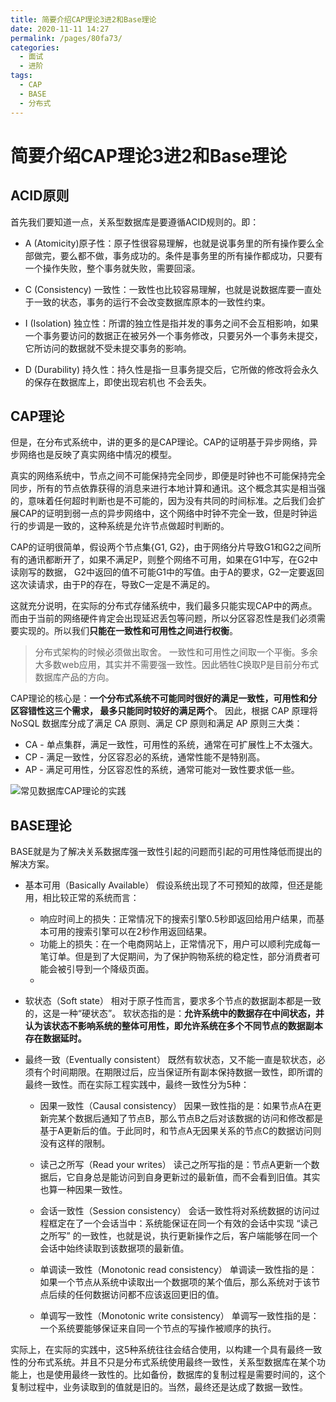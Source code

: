 ```yaml
---
title: 简要介绍CAP理论3进2和Base理论
date: 2020-11-11 14:27
permalink: /pages/80fa73/
categories:
  - 面试
  - 进阶
tags:
  - CAP
  - BASE
  - 分布式
---
```


# 简要介绍CAP理论3进2和Base理论

## ACID原则

首先我们要知道一点，关系型数据库是要遵循ACID规则的。即：
- A (Atomicity)原子性：原子性很容易理解，也就是说事务里的所有操作要么全部做完，要么都不做，事务成功的。条件是事务里的所有操作都成功，只要有一个操作失败，整个事务就失败，需要回滚。

- C (Consistency) 一致性：一致性也比较容易理解，也就是说数据库要一直处于一致的状态，事务的运行不会改变数据库原本的一致性约束。

- I (Isolation) 独立性：所谓的独立性是指并发的事务之间不会互相影响，如果一个事务要访问的数据正在被另外一个事务修改，只要另外一个事务未提交，它所访问的数据就不受未提交事务的影响。

- D (Durability) 持久性：持久性是指一旦事务提交后，它所做的修改将会永久的保存在数据库上，即使出现宕机也
  不会丢失。

## CAP理论

但是，在分布式系统中，讲的更多的是CAP理论。CAP的证明基于异步网络，异步网络也是反映了真实网络中情况的模型。

真实的网络系统中，节点之间不可能保持完全同步，即便是时钟也不可能保持完全同步，所有的节点依靠获得的消息来进行本地计算和通讯。这个概念其实是相当强的，意味着任何超时判断也是不可能的，因为没有共同的时间标准。之后我们会扩展CAP的证明到弱一点的异步网络中，这个网络中时钟不完全一致，但是时钟运行的步调是一致的，这种系统是允许节点做超时判断的。

CAP的证明很简单，假设两个节点集{G1, G2}，由于网络分片导致G1和G2之间所有的通讯都断开了，如果不满足P，则整个网络不可用，如果在G1中写，在G2中读刚写的数据， G2中返回的值不可能G1中的写值。由于A的要求，G2一定要返回这次读请求，由于P的存在，导致C一定是不满足的。

这就充分说明，在实际的分布式存储系统中，我们最多只能实现CAP中的两点。而由于当前的网络硬件肯定会出现延迟丢包等问题，所以分区容忍性是我们必须需要实现的。所以我们**只能在一致性和可用性之间进行权衡**。


> 分布式架构的时候必须做出取舍。 一致性和可用性之间取一个平衡。多余大多数web应用，其实并不需要强一致性。因此牺牲C换取P是目前分布式数据库产品的方向。

CAP理论的核心是：**一个分布式系统不可能同时很好的满足一致性，可用性和分区容错性这三个需求， 最多只能同时较好的满足两个**。 因此，根据 CAP 原理将 NoSQL 数据库分成了满足 CA 原则、满足 CP 原则和满足 AP 原则三大类：
- CA - 单点集群，满足一致性，可用性的系统，通常在可扩展性上不太强大。
- CP - 满足一致性，分区容忍必的系统，通常性能不是特别高。
- AP - 满足可用性，分区容忍性的系统，通常可能对一致性要求低一些。

![常见数据库CAP理论的实践](https://image.studying.icu/image_1605075045457.png-zjoin.image)


## BASE理论

BASE就是为了解决关系数据库强一致性引起的问题而引起的可用性降低而提出的解决方案。

- 基本可用（Basically Available）
  假设系统出现了不可预知的故障，但还是能用，相比较正常的系统而言：
    - 响应时间上的损失：正常情况下的搜索引擎0.5秒即返回给用户结果，而基本可用的搜索引擎可以在2秒作用返回结果。
    - 功能上的损失：在一个电商网站上，正常情况下，用户可以顺利完成每一笔订单。但是到了大促期间，为了保护购物系统的稳定性，部分消费者可能会被引导到一个降级页面。
    -
- 软状态（Soft state）
  相对于原子性而言，要求多个节点的数据副本都是一致的，这是一种“硬状态”。
  软状态指的是：**允许系统中的数据存在中间状态，并认为该状态不影响系统的整体可用性，即允许系统在多个不同节点的数据副本存在数据延时。**

- 最终一致（Eventually consistent）
  既然有软状态，又不能一直是软状态，必须有个时间期限。在期限过后，应当保证所有副本保持数据一致性，即所谓的最终一致性。而在实际工程实践中，最终一致性分为5种：

    - 因果一致性（Causal consistency）
      因果一致性指的是：如果节点A在更新完某个数据后通知了节点B，那么节点B之后对该数据的访问和修改都是基于A更新后的值。于此同时，和节点A无因果关系的节点C的数据访问则没有这样的限制。

    - 读己之所写（Read your writes）
      读己之所写指的是：节点A更新一个数据后，它自身总是能访问到自身更新过的最新值，而不会看到旧值。其实也算一种因果一致性。

    - 会话一致性（Session consistency）
      会话一致性将对系统数据的访问过程框定在了一个会话当中：系统能保证在同一个有效的会话中实现 “读己之所写” 的一致性，也就是说，执行更新操作之后，客户端能够在同一个会话中始终读取到该数据项的最新值。

    - 单调读一致性（Monotonic read consistency）
      单调读一致性指的是：如果一个节点从系统中读取出一个数据项的某个值后，那么系统对于该节点后续的任何数据访问都不应该返回更旧的值。

    - 单调写一致性（Monotonic write consistency）
      单调写一致性指的是：一个系统要能够保证来自同一个节点的写操作被顺序的执行。


实际上，在实际的实践中，这5种系统往往会结合使用，以构建一个具有最终一致性的分布式系统。并且不只是分布式系统使用最终一致性，关系型数据库在某个功能上，也是使用最终一致性的。比如备份，数据库的复制过程是需要时间的，这个复制过程中，业务读取到的值就是旧的。当然，最终还是达成了数据一致性。

